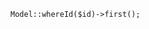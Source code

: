 <pre><code class="php"><span class="type">Model</span>::<span class="function">whereId</span>($id)-><span class="function">first</span>();
</code></pre>
